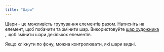 ```yaml
---
title: "Шари"
---
```


Шари - це можливість групування елементів разом. Натисніть на елемент, щоб побачити та змінити шар. Використовуйте [шар художника](painters/layer.md) , щоб змінити шари декількох елементів.

Якщо клікнути по фону, можна контролювати, які шари видні.
